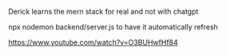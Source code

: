 Derick learns the mern stack for real and not with chatgpt

npx nodemon backend/server.js to have it automatically refresh

https://www.youtube.com/watch?v=O3BUHwfHf84 